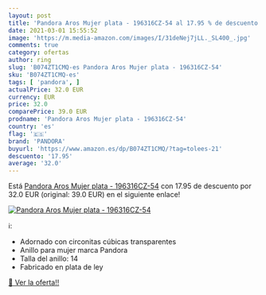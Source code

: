 ```yaml
---
layout: post
title: 'Pandora Aros Mujer plata - 196316CZ-54 al 17.95 % de descuento'
date: 2021-03-01 15:55:52
image: 'https://m.media-amazon.com/images/I/31deNej7jLL._SL400_.jpg'
comments: true
category: ofertas
author: ring
slug: 'B074ZT1CMQ-es Pandora Aros Mujer plata - 196316CZ-54'
sku: 'B074ZT1CMQ-es'
tags: [ 'pandora', ]
actualPrice: 32.0 EUR
currency: EUR
price: 32.0
comparePrice: 39.0 EUR
prodname: 'Pandora Aros Mujer plata - 196316CZ-54'
country: 'es'
flag: '🇪🇸'
brand: 'PANDORA'
buyurl: 'https://www.amazon.es/dp/B074ZT1CMQ/?tag=tolees-21'
descuento: '17.95'
average: '32.0'
---
```


Está [Pandora Aros Mujer plata - 196316CZ-54](https://www.amazon.es/dp/B074ZT1CMQ/?tag=tolees-21) con 17.95 de descuento por 32.0 EUR (original: 39.0 EUR) en el siguiente enlace!

[![Pandora Aros Mujer plata - 196316CZ-54](https://m.media-amazon.com/images/I/31deNej7jLL._SL400_.jpg)](https://www.amazon.es/dp/B074ZT1CMQ/?tag=tolees-21)

ℹ️:

- Adornado con circonitas cúbicas transparentes
- Anillo para mujer marca Pandora
- Talla del anillo: 14
- Fabricado en plata de ley

[🛒 Ver la oferta!!](https://www.amazon.es/dp/B074ZT1CMQ/?tag=tolees-21)
